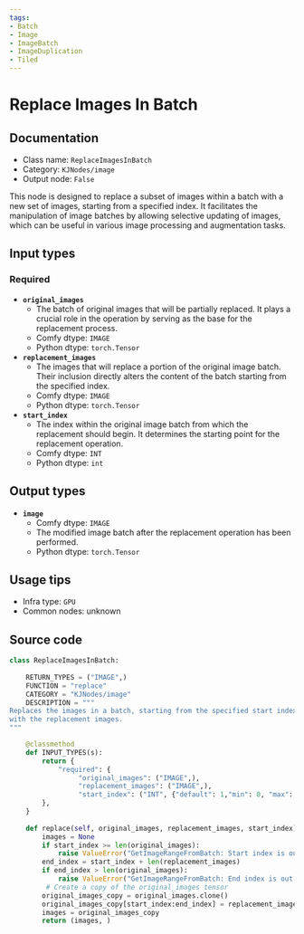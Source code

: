 ```yaml
---
tags:
- Batch
- Image
- ImageBatch
- ImageDuplication
- Tiled
---
```


# Replace Images In Batch
## Documentation
- Class name: `ReplaceImagesInBatch`
- Category: `KJNodes/image`
- Output node: `False`

This node is designed to replace a subset of images within a batch with a new set of images, starting from a specified index. It facilitates the manipulation of image batches by allowing selective updating of images, which can be useful in various image processing and augmentation tasks.
## Input types
### Required
- **`original_images`**
    - The batch of original images that will be partially replaced. It plays a crucial role in the operation by serving as the base for the replacement process.
    - Comfy dtype: `IMAGE`
    - Python dtype: `torch.Tensor`
- **`replacement_images`**
    - The images that will replace a portion of the original image batch. Their inclusion directly alters the content of the batch starting from the specified index.
    - Comfy dtype: `IMAGE`
    - Python dtype: `torch.Tensor`
- **`start_index`**
    - The index within the original image batch from which the replacement should begin. It determines the starting point for the replacement operation.
    - Comfy dtype: `INT`
    - Python dtype: `int`
## Output types
- **`image`**
    - Comfy dtype: `IMAGE`
    - The modified image batch after the replacement operation has been performed.
    - Python dtype: `torch.Tensor`
## Usage tips
- Infra type: `GPU`
- Common nodes: unknown


## Source code
```python
class ReplaceImagesInBatch:
    
    RETURN_TYPES = ("IMAGE",)
    FUNCTION = "replace"
    CATEGORY = "KJNodes/image"
    DESCRIPTION = """
Replaces the images in a batch, starting from the specified start index,  
with the replacement images.
"""

    @classmethod
    def INPUT_TYPES(s):
        return {
            "required": {
                 "original_images": ("IMAGE",),
                 "replacement_images": ("IMAGE",),
                 "start_index": ("INT", {"default": 1,"min": 0, "max": 4096, "step": 1}),
        },
    } 
    
    def replace(self, original_images, replacement_images, start_index):
        images = None
        if start_index >= len(original_images):
            raise ValueError("GetImageRangeFromBatch: Start index is out of range")
        end_index = start_index + len(replacement_images)
        if end_index > len(original_images):
            raise ValueError("GetImageRangeFromBatch: End index is out of range")
         # Create a copy of the original_images tensor
        original_images_copy = original_images.clone()
        original_images_copy[start_index:end_index] = replacement_images
        images = original_images_copy
        return (images, )

```

